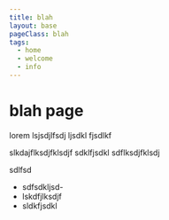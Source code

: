 ```yaml
---
title: blah
layout: base
pageClass: blah
tags:
  - home
  - welcome
  - info
---
```


# blah page

lorem   lsjsdjlfsdj ljsdkl fjsdlkf
 
 slkdajflksdjfklsdjf
 sdklfjsdkl
 sdflksdjfklsdj


 sdlfsd

 - sdfsdkljsd- 
 - lskdfjlksdjf
 - sldkfjsdkl
